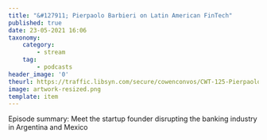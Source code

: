 ```yaml
---
title: "&#127911; Pierpaolo Barbieri on Latin American FinTech"
published: true
date: 23-05-2021 16:06
taxonomy:
    category:
        - stream
    tag:
        - podcasts
header_image: '0'
theurl: https://traffic.libsyn.com/secure/cowenconvos/CWT-125-PierpaoloBarbieri-podcast-v1.mp3?dest-id=850607
image: artwork-resized.png
template: item
--- 
```

Episode summary: Meet the startup founder disrupting the banking industry in Argentina and Mexico
